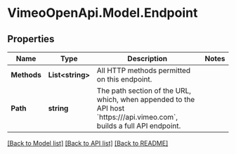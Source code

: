 # VimeoOpenApi.Model.Endpoint
## Properties

Name | Type | Description | Notes
------------ | ------------- | ------------- | -------------
**Methods** | **List&lt;string&gt;** | All HTTP methods permitted on this endpoint. | 
**Path** | **string** | The path section of the URL, which, when appended to the API host &#x60;https:///api.vimeo.com&#x60;, builds a full API endpoint. | 

[[Back to Model list]](../README.md#documentation-for-models) [[Back to API list]](../README.md#documentation-for-api-endpoints) [[Back to README]](../README.md)

